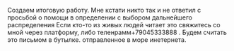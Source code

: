 Создаем итоговую работу.
Мне кстати никто так и не ответил с просьбой о помощи в определении с выбором дальнейшего распределения
Если кто-то из живых людей читает это свяжитесь со мной через платформу, либо теленрамм+79045333888 . 
Будем считать это письмом в бутылке. отправленное в море инетернета.